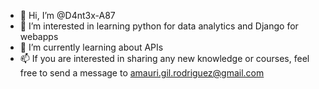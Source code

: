 - 👋 Hi, I’m @D4nt3x-A87
- 👀 I’m interested in learning python for data analytics and Django for webapps
- 🌱 I’m currently learning about APIs
- 📫 If you are interested in sharing any new knowledge or courses, feel free to send a message to amauri.gil.rodriguez@gmail.com

<!---
D4nt3x-A87/D4nt3x-A87 is a ✨ special ✨ repository because its `README.md` (this file) appears on your GitHub profile.
You can click the Preview link to take a look at your changes.
--->
